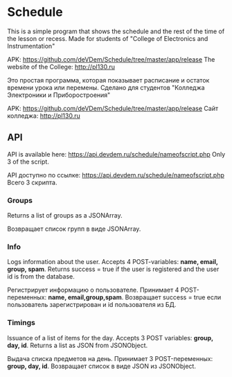 # Schedule

This is a simple program that shows the schedule and the rest of the time of the lesson or recess. 
Made for students of "College of Electronics and Instrumentation"

APK: https://github.com/deVDem/Schedule/tree/master/app/release
The website of the College: http://pl130.ru

Это простая программа, которая показывает расписание и остаток времени урока или перемены.
Сделано для студентов "Колледжа Электроники и Приборостроения"

APK: https://github.com/deVDem/Schedule/tree/master/app/release
Сайт колледжа: http://pl130.ru


## API
  API is available here: https://api.devdem.ru/schedule/nameofscript.php
  Only 3 of the script.
  
  API доступно по ссылке: https://api.devdem.ru/schedule/nameofscript.php
  Всего 3 скрипта.
### Groups
  Returns a list of groups as a JSONArray.
  
  Возвращает список групп в виде JSONArray.
### Info
  Logs information about the user.
  Accepts 4 POST-variables: <b>name, email, group, spam</b>.
  Returns success = true if the user is registered and the user id is from the database.

  Регистрирует информацию о пользователе.
  Принимает 4 POST-переменных: <b>name, email,group,spam</b>.
  Возвращает success = true если пользователь зарегистрирован и id пользователя из БД.
### Timings
  Issuance of a list of items for the day.
  Accepts 3 POST variables: <b>group, day, id</b>.
  Returns a list as JSON from JSONObject.

  Выдача списка предметов на день.
  Принимает 3 POST-переменных: <b>group, day, id</b>.
  Возвращает список в виде JSON из JSONObject.
